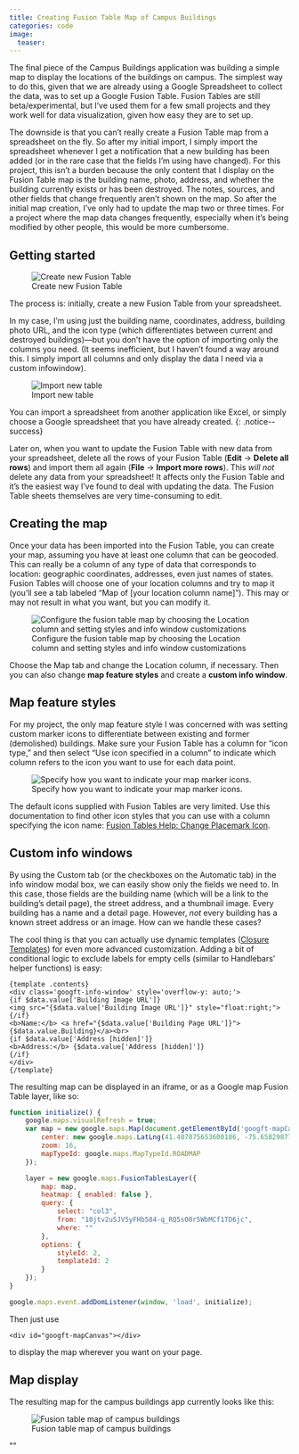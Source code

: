 ```yaml
---
title: Creating Fusion Table Map of Campus Buildings
categories: code
image:
  teaser: 
---
```


The final piece of the Campus Buildings application was building a simple map to display the locations of the buildings on campus. The simplest way to do this, given that we are already using a Google Spreadsheet to collect the data, was to set up a Google Fusion Table. Fusion Tables are still beta/experimental, but I’ve used them for a few small projects and they work well for data visualization, given how easy they are to set up.

The downside is that you can’t really create a Fusion Table map from a spreadsheet on the fly. So after my initial import, I simply import the spreadsheet whenever I get a notification that a new building has been added (or in the rare case that the fields I’m using have changed). For this project, this isn’t a burden because the only content that I display on the Fusion Table map is the building name, photo, address, and whether the building currently exists or has been destroyed. The notes, sources, and other fields that change frequently aren’t shown on the map. So after the initial map creation, I’ve only had to update the map two or three times. For a project where the map data changes frequently, especially when it’s being modified by other people, this would be more cumbersome.

## Getting started

<figure>
  <img src="/images/code/google-drive.png" title="Create new Fusion Table" style="max-width: 449px;">
  <figcaption>Create new Fusion Table</figcaption>
</figure>

The process is: initially, create a new Fusion Table from your spreadsheet.

In my case, I’m using just the building name, coordinates, address, building photo URL, and the icon type (which differentiates between current and destroyed buildings)—but you don’t have the option of importing only the columns you need. (It seems inefficient, but I haven’t found a way around this. I simply import all columns and only display the data I need via a custom infowindow).

<figure>
  <img src="/images/code/import-table.png" title="Import new table">
  <figcaption>Import new table</figcaption>
</figure>

You can import a spreadsheet from another application like Excel, or simply choose a Google spreadsheet that you have already created.
{: .notice--success}

Later on, when you want to update the Fusion Table with new data from your spreadsheet, delete all the rows of your Fusion Table (**Edit** → **Delete all rows**) and import them all again (**File** → **Import more rows**). This *will not* delete any data from your spreadsheet! It affects only the Fusion Table and it’s the easiest way I’ve found to deal with updating the data. The Fusion Table sheets themselves are very time-consuming to edit.

## Creating the map

Once your data has been imported into the Fusion Table, you can create your map, assuming you have at least one column that can be geocoded. This can really be a column of any type of data that corresponds to location: geographic coordinates, addresses, even just names of states. Fusion Tables will choose one of your location columns and try to map it (you’ll see a tab labeled “Map of [your location column name]”). This may or may not result in what you want, but you can modify it.

<figure>
  <img src="/images/code/configure-map.png" title="Configure the fusion table map by choosing the Location column and setting styles and info window customizations">
  <figcaption>Configure the fusion table map by choosing the Location column and setting styles and info window customizations</figcaption>
</figure>

Choose the Map tab and change the Location column, if necessary. Then you can also change **map feature styles** and create a **custom info window**.

## Map feature styles

For my project, the only map feature style I was concerned with was setting custom marker icons to differentiate between existing and former (demolished) buildings. Make sure your Fusion Table has a column for “icon type,” and then select “Use icon specified in a column” to indicate which column refers to the icon you want to use for each data point.

<figure>
  <img src="/images/code/map-feature-window.png" title="Specify how you want to indicate your map marker icons.">
  <figcaption>Specify how you want to indicate your map marker icons.</figcaption>
</figure>

The default icons supplied with Fusion Tables are very limited. Use this documentation to find other icon styles that you can use with a column specifying the icon name: [Fusion Tables Help: Change Placemark Icon](https://support.google.com/fusiontables/answer/2679986).

## Custom info windows

By using the Custom tab (or the checkboxes on the Automatic tab) in the info window modal box, we can easily show only the fields we need to. In this case, those fields are the building name (which will be a link to the building’s detail page), the street address, and a thumbnail image. Every building has a name and a detail page. However, *not* every building has a known street address or an image. How can we handle these cases?

The cool thing is that you can actually use dynamic templates ([Closure Templates](https://developers.google.com/closure/templates/docs/concepts)) for even more advanced customization. Adding a bit of conditional logic to exclude labels for empty cells (similar to Handlebars’ helper functions) is easy:


```
{template .contents}
<div class='googft-info-window' style='overflow-y: auto;'>
{if $data.value['Building Image URL']}
<img src="{$data.value['Building Image URL']}" style="float:right;">
{/if}
<b>Name:</b> <a href="{$data.value['Building Page URL']}">{$data.value.Building}</a><br>
{if $data.value['Address [hidden]']}
<b>Address:</b> {$data.value['Address [hidden]']}
{/if}
</div>
{/template}
```

The resulting map can be displayed in an iframe, or as a Google map Fusion Table layer, like so:

```javascript
function initialize() {
    google.maps.visualRefresh = true;
    var map = new google.maps.Map(document.getElementById('googft-mapCanvas'), {
        center: new google.maps.LatLng(41.407875653600186, -75.65829877536014),
        zoom: 16,
        mapTypeId: google.maps.MapTypeId.ROADMAP
    });

    layer = new google.maps.FusionTablesLayer({
        map: map,
        heatmap: { enabled: false },
        query: {
            select: "col3",
            from: "10jtv2u5JV5yFHb584-q_RQ5sO0r5WbMCf1TD6jc",
            where: ""
        },
        options: {
            styleId: 2,
            templateId: 2
        }
    });
}

google.maps.event.addDomListener(window, 'load', initialize);
```

Then just use

`<div id="googft-mapCanvas"></div>`

to display the map wherever you want on your page.

## Map display

The resulting map for the campus buildings app currently looks like this:

<figure>
  <img src="/images/code/fusion-table-map.png" title="Fusion table map of campus buildings">
  <figcaption>Fusion table map of campus buildings</figcaption>
</figure>
 ""









